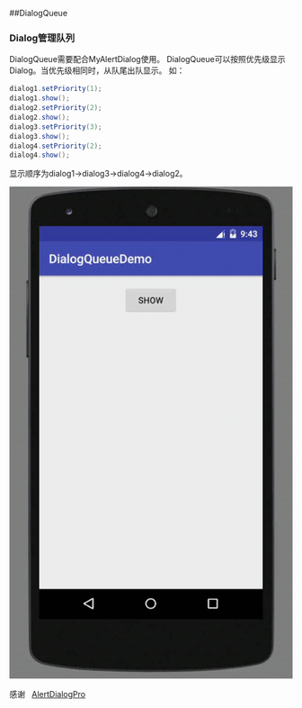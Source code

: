 ##DialogQueue

### Dialog管理队列
DialogQueue需要配合MyAlertDialog使用。
DialogQueue可以按照优先级显示Dialog。当优先级相同时，从队尾出队显示。
如：


``` Java
dialog1.setPriority(1);
dialog1.show();
dialog2.setPriority(2);
dialog2.show();
dialog3.setPriority(3);
dialog3.show();
dialog4.setPriority(2);
dialog4.show();
```



   显示顺序为dialog1→dialog3→dialog4→dialog2。

![demo](https://github.com/Guangsu/DialogQueueDemo/blob/master/demo.gif)

   感谢
   [AlertDialogPro](https://github.com/fengdai/AlertDialogPro)
